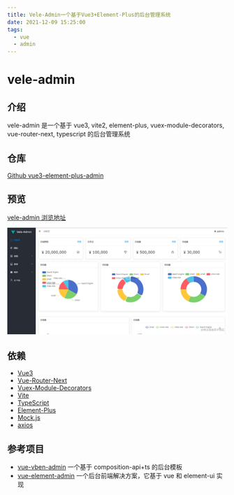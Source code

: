 ```yaml
---
title: Vele-Admin一个基于Vue3+Element-Plus的后台管理系统
date: 2021-12-09 15:25:00
tags:
  - vue
  - admin
---
```


# vele-admin

## 介绍

vele-admin 是一个基于 vue3, vite2, element-plus, vuex-module-decorators, vue-router-next, typescript 的后台管理系统

## 仓库

[Github vue3-element-plus-admin](https://github.com/shellingfordly/vele-admin)

## 预览

[vele-admin 浏览地址](https://shellingfordly.github.io/vele-admin/#/home/index)

![](./vele_admin.png)

## 依赖

- [Vue3](https://v3.vuejs.org/)
- [Vue-Router-Next](https://next.router.vuejs.org/)
- [Vuex-Module-Decorators](https://github.com/championswimmer/vuex-module-decorators)
- [Vite](https://vitejs.dev/)
- [TypeScript](https://www.typescriptlang.org/)
- [Element-Plus](https://element-plus.gitee.io/zh-CN/)
- [Mock.js](https://github.com/nuysoft/Mock)
- [axios](http://www.axios-js.com/)

## 参考项目

- [vue-vben-admin](https://github.com/anncwb/vue-vben-admin) 一个基于 composition-api+ts 的后台模板
- [vue-element-admin](https://github.com/PanJiaChen/vue-element-admin) 一个后台前端解决方案，它基于 vue 和 element-ui 实现
